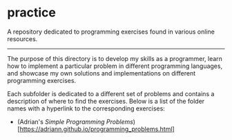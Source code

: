 # practice
A repository dedicated to programming exercises found in various online resources.

---

The purpose of this directory is to develop my skills as a programmer, learn how to implement a particular problem in different programming languages, and showcase my own solutions and implementations on different programming exercises. 

Each subfolder is dedicated to a different set of problems and contains a description of where to find the exercises. Below is a list of the folder names with a hyperlink to the corresponding exercises:

- (Adrian's *Simple Programming Problems*)[https://adriann.github.io/programming_problems.html]
